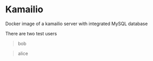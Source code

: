 # Kamailio
Docker image of a kamailio server with integrated MySQL database

There are two test users 
> bob 

> alice

